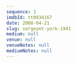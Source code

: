```yaml
---
sequence: 1
imdbId: tt0034167
date: 2008-04-21
slug: sergeant-york-1941
medium: null
venue: null
venueNotes: null
mediumNotes: null
---
```


